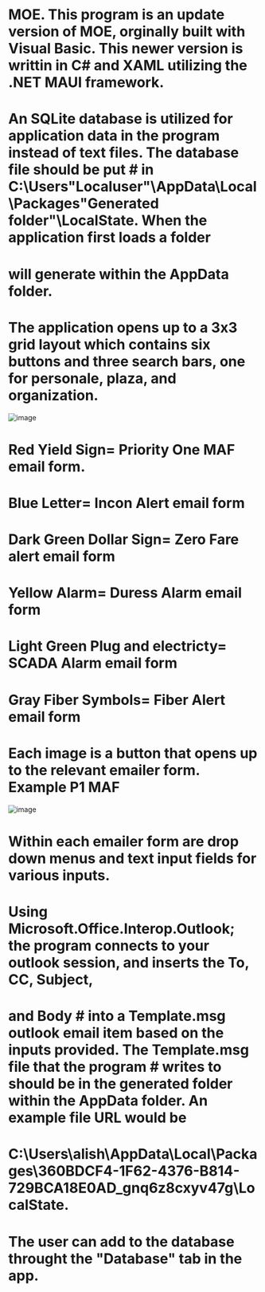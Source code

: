 # MOE. This program is an update version of MOE, orginally built with Visual Basic. This newer version is writtin in C# and XAML utilizing the .NET MAUI framework. 

# An SQLite database is utilized for application data in the program instead of text files. The database file should be put # in C:\Users\"Localuser"\AppData\Local\Packages\"Generated folder"\LocalState. When the application first loads a folder
# will generate within the AppData folder.

# The application opens up to a 3x3 grid layout which contains six buttons and three search bars, one for personale, plaza, and organization.

![image](https://user-images.githubusercontent.com/91855477/197878868-ea900c82-18bf-40a4-8ba5-e445962ef66a.png)

# Red Yield Sign= Priority One MAF email form.
# Blue Letter= Incon Alert email form
# Dark Green Dollar Sign= Zero Fare alert email form
# Yellow Alarm= Duress Alarm email form
# Light Green Plug and electricty= SCADA Alarm email form
# Gray Fiber Symbols= Fiber Alert email form

# Each image is a button that opens up to the relevant emailer form. Example P1 MAF
![image](https://user-images.githubusercontent.com/91855477/199598885-a799ff58-4673-4bee-a92c-dbdd6d937496.png)

# Within each emailer form are drop down menus and text input fields for various inputs. 
# Using Microsoft.Office.Interop.Outlook; the program connects to your outlook session, and inserts the To, CC, Subject,  
# and Body # into a Template.msg outlook email item based on the inputs provided. The Template.msg file that the program   # writes to should be in the generated folder within the AppData folder. An example file URL would be 
# C:\Users\alish\AppData\Local\Packages\360BDCF4-1F62-4376-B814-729BCA18E0AD_gnq6z8cxyv47g\LocalState.

# The user can add to the database throught the "Database" tab in the app.

